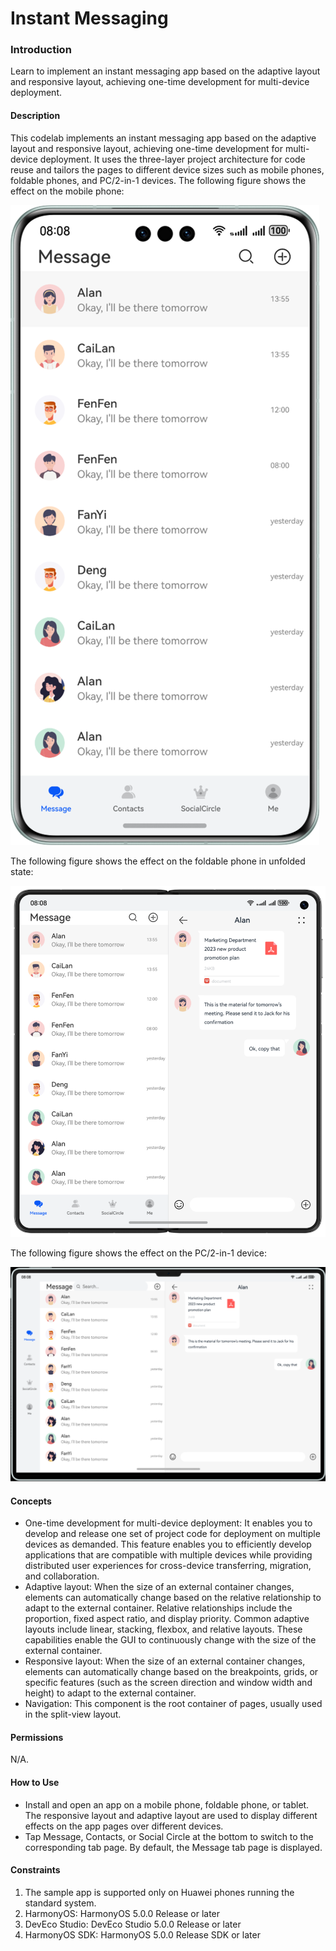 # Instant Messaging

### Introduction

Learn to implement an instant messaging app based on the adaptive layout and responsive layout, achieving one-time development for multi-device deployment.

#### Description

This codelab implements an instant messaging app based on the adaptive layout and responsive layout, achieving one-time development for multi-device deployment. It uses the three-layer project architecture for code reuse and tailors the pages to different device sizes such as mobile phones, foldable phones, and PC/2-in-1 devices.
The following figure shows the effect on the mobile phone:

![](screenshots/device/phone_EN.png)

The following figure shows the effect on the foldable phone in unfolded state:

![](screenshots/device/foldable_EN.png)

The following figure shows the effect on the PC/2-in-1 device:

![](screenshots/device/pad_EN.png)

#### Concepts

- One-time development for multi-device deployment: It enables you to develop and release one set of project code for deployment on multiple devices as demanded. This feature enables you to efficiently develop applications that are compatible with multiple devices while providing distributed user experiences for cross-device transferring, migration, and collaboration.
- Adaptive layout: When the size of an external container changes, elements can automatically change based on the relative relationship to adapt to the external container. Relative relationships include the proportion, fixed aspect ratio, and display priority. Common adaptive layouts include linear, stacking, flexbox, and relative layouts. These capabilities enable the GUI to continuously change with the size of the external container.
- Responsive layout: When the size of an external container changes, elements can automatically change based on the breakpoints, grids, or specific features (such as the screen direction and window width and height) to adapt to the external container.
- Navigation: This component is the root container of pages, usually used in the split-view layout.

#### Permissions

N/A.

#### How to Use

- Install and open an app on a mobile phone, foldable phone, or tablet. The responsive layout and adaptive layout are used to display different effects on the app pages over different devices.
- Tap Message, Contacts, or Social Circle at the bottom to switch to the corresponding tab page. By default, the Message tab page is displayed.

#### Constraints

1. The sample app is supported only on Huawei phones running the standard system.
2. HarmonyOS: HarmonyOS 5.0.0 Release or later
3. DevEco Studio: DevEco Studio 5.0.0 Release or later
4. HarmonyOS SDK: HarmonyOS 5.0.0 Release SDK or later